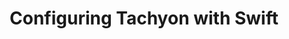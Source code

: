 ---
layout: global
title: Configuring Tachyon with Swift
nickname: Tachyon with Swift
group: Under Stores
priority: 3
---